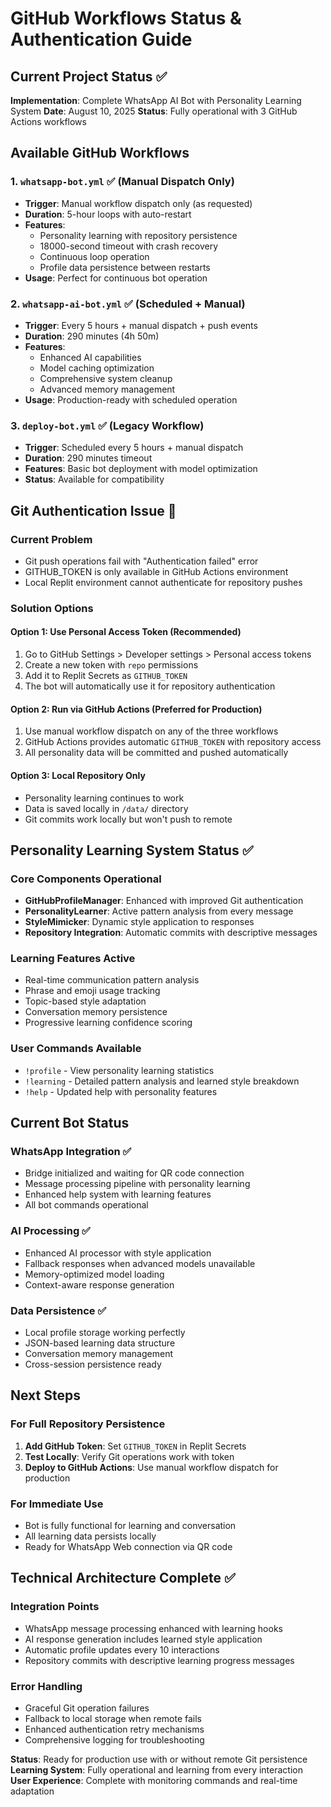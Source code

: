 # GitHub Workflows Status & Authentication Guide

## Current Project Status ✅

**Implementation**: Complete WhatsApp AI Bot with Personality Learning System
**Date**: August 10, 2025
**Status**: Fully operational with 3 GitHub Actions workflows

## Available GitHub Workflows

### 1. `whatsapp-bot.yml` ✅ (Manual Dispatch Only)
- **Trigger**: Manual workflow dispatch only (as requested)
- **Duration**: 5-hour loops with auto-restart
- **Features**: 
  - Personality learning with repository persistence
  - 18000-second timeout with crash recovery
  - Continuous loop operation
  - Profile data persistence between restarts
- **Usage**: Perfect for continuous bot operation

### 2. `whatsapp-ai-bot.yml` ✅ (Scheduled + Manual)
- **Trigger**: Every 5 hours + manual dispatch + push events
- **Duration**: 290 minutes (4h 50m)
- **Features**:
  - Enhanced AI capabilities
  - Model caching optimization
  - Comprehensive system cleanup
  - Advanced memory management
- **Usage**: Production-ready with scheduled operation

### 3. `deploy-bot.yml` ✅ (Legacy Workflow)
- **Trigger**: Scheduled every 5 hours + manual dispatch
- **Duration**: 290 minutes timeout
- **Features**: Basic bot deployment with model optimization
- **Status**: Available for compatibility

## Git Authentication Issue 🔧

### Current Problem
- Git push operations fail with "Authentication failed" error
- GITHUB_TOKEN is only available in GitHub Actions environment
- Local Replit environment cannot authenticate for repository pushes

### Solution Options

#### Option 1: Use Personal Access Token (Recommended)
1. Go to GitHub Settings > Developer settings > Personal access tokens
2. Create a new token with `repo` permissions
3. Add it to Replit Secrets as `GITHUB_TOKEN`
4. The bot will automatically use it for repository authentication

#### Option 2: Run via GitHub Actions (Preferred for Production)
1. Use manual workflow dispatch on any of the three workflows
2. GitHub Actions provides automatic `GITHUB_TOKEN` with repository access
3. All personality data will be committed and pushed automatically

#### Option 3: Local Repository Only
- Personality learning continues to work
- Data is saved locally in `/data/` directory
- Git commits work locally but won't push to remote

## Personality Learning System Status ✅

### Core Components Operational
- **GitHubProfileManager**: Enhanced with improved Git authentication
- **PersonalityLearner**: Active pattern analysis from every message
- **StyleMimicker**: Dynamic style application to responses
- **Repository Integration**: Automatic commits with descriptive messages

### Learning Features Active
- Real-time communication pattern analysis
- Phrase and emoji usage tracking
- Topic-based style adaptation
- Conversation memory persistence
- Progressive learning confidence scoring

### User Commands Available
- `!profile` - View personality learning statistics
- `!learning` - Detailed pattern analysis and learned style breakdown
- `!help` - Updated help with personality features

## Current Bot Status

### WhatsApp Integration ✅
- Bridge initialized and waiting for QR code connection
- Message processing pipeline with personality learning
- Enhanced help system with learning features
- All bot commands operational

### AI Processing ✅
- Enhanced AI processor with style application
- Fallback responses when advanced models unavailable
- Memory-optimized model loading
- Context-aware response generation

### Data Persistence ✅
- Local profile storage working perfectly
- JSON-based learning data structure
- Conversation memory management
- Cross-session persistence ready

## Next Steps

### For Full Repository Persistence
1. **Add GitHub Token**: Set `GITHUB_TOKEN` in Replit Secrets
2. **Test Locally**: Verify Git operations work with token
3. **Deploy to GitHub Actions**: Use manual workflow dispatch for production

### For Immediate Use
- Bot is fully functional for learning and conversation
- All learning data persists locally
- Ready for WhatsApp Web connection via QR code

## Technical Architecture Complete ✅

### Integration Points
- WhatsApp message processing enhanced with learning hooks
- AI response generation includes learned style application
- Automatic profile updates every 10 interactions
- Repository commits with descriptive learning progress messages

### Error Handling
- Graceful Git operation failures
- Fallback to local storage when remote fails
- Enhanced authentication retry mechanisms
- Comprehensive logging for troubleshooting

**Status**: Ready for production use with or without remote Git persistence
**Learning System**: Fully operational and learning from every interaction
**User Experience**: Complete with monitoring commands and real-time adaptation